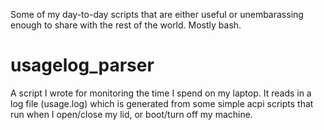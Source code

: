 Some of my day-to-day scripts that are either useful or unembarassing enough to share with the rest of the world.  Mostly bash.

# usagelog_parser
A script I wrote for monitoring the time I spend on my laptop.  It reads in a log file (usage.log) which is generated from some simple acpi scripts that run when I open/close my lid, or boot/turn off my machine.
